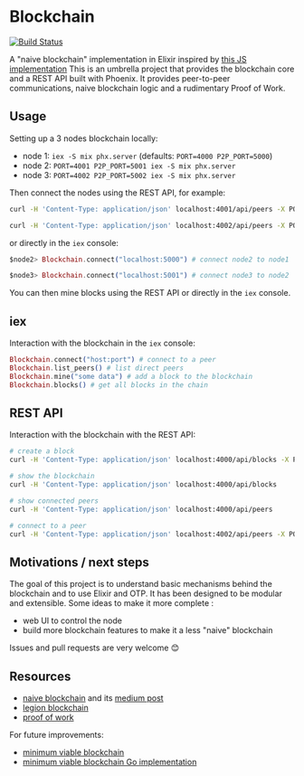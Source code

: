 # Blockchain

[![Build Status](https://travis-ci.org/robinmonjo/blockchain.svg?branch=master)](https://travis-ci.org/robinmonjo/blockchain)

A "naive blockchain" implementation in Elixir inspired by [this JS implementation](https://github.com/lhartikk/naivechain)
This is an umbrella project that provides the blockchain core and a REST API built with Phoenix.
It provides peer-to-peer communications, naive blockchain logic and a rudimentary Proof of Work.

## Usage

Setting up a 3 nodes blockchain locally:

- node 1: `iex -S mix phx.server` (defaults: `PORT=4000 P2P_PORT=5000`)
- node 2: `PORT=4001 P2P_PORT=5001 iex -S mix phx.server`
- node 3: `PORT=4002 P2P_PORT=5002 iex -S mix phx.server`

Then connect the nodes using the REST API, for example:

```bash
curl -H 'Content-Type: application/json' localhost:4001/api/peers -X POST -d '{ "uri": "localhost:5000"}'  # connect node2 to node1

curl -H 'Content-Type: application/json' localhost:4002/api/peers -X POST -d '{ "uri": "localhost:5001"}'  # connect node3 to node2
```

or directly in the `iex` console:

```elixir
$node2> Blockchain.connect("localhost:5000") # connect node2 to node1

$node3> Blockchain.connect("localhost:5001") # connect node3 to node2
```

You can then mine blocks using the REST API or directly in the `iex` console.

## iex

Interaction with the blockchain in the `iex` console:

```elixir
Blockchain.connect("host:port") # connect to a peer
Blockchain.list_peers() # list direct peers
Blockchain.mine("some data") # add a block to the blockchain
Blockchain.blocks() # get all blocks in the chain
```

## REST API

Interaction with the blockchain with the REST API:

```bash
# create a block
curl -H 'Content-Type: application/json' localhost:4000/api/blocks -X POST -d '{"data": "block data"}'

# show the blockchain
curl -H 'Content-Type: application/json' localhost:4000/api/blocks

# show connected peers
curl -H 'Content-Type: application/json' localhost:4000/api/peers

# connect to a peer
curl -H 'Content-Type: application/json' localhost:4002/api/peers -X POST -d '{ "uri": "localhost:5001"}'
```

## Motivations / next steps

The goal of this project is to understand basic mechanisms behind the blockchain and to use Elixir and OTP. It has been designed to be modular and extensible. Some ideas to make it more complete :
- web UI to control the node
- build more blockchain features to make it a less "naive" blockchain

Issues and pull requests are very welcome 😊

## Resources

- [naive blockchain](https://github.com/lhartikk/naivechain) and its [medium post](https://medium.com/@lhartikk/a-blockchain-in-200-lines-of-code-963cc1cc0e54#.dttbm9afr5)
- [legion blockchain](https://github.com/aviaviavi/legion)
- [proof of work](https://en.bitcoin.it/wiki/Proof_of_work)

For future improvements:

- [minimum viable blockchain](https://www.igvita.com/2014/05/05/minimum-viable-block-chain/)
- [minimum viable blockchain Go implementation](https://github.com/izqui/blockchain)
